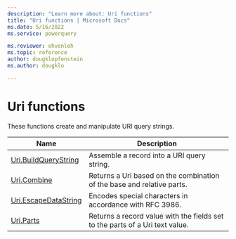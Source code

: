 ```yaml
---
description: "Learn more about: Uri functions"
title: "Uri functions | Microsoft Docs"
ms.date: 5/16/2022
ms.service: powerquery

ms.reviewer: ehvonleh
ms.topic: reference
author: dougklopfenstein
ms.author: dougklo

---
```

# Uri functions

These functions create and manipulate URI query strings.

|Name|Description|
|------------|---------------|
|[Uri.BuildQueryString](uri-buildquerystring.md) | Assemble a record into a URI query string.|
|[Uri.Combine](uri-combine.md)|Returns a Uri based on the combination of the base and relative parts.|
|[Uri.EscapeDataString](uri-escapedatastring.md) | Encodes special characters in accordance with RFC 3986.|
|[Uri.Parts](uri-parts.md)|Returns a record value with the fields set to the parts of a Uri text value.|
